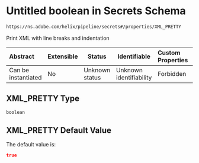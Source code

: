 # Untitled boolean in Secrets Schema

```txt
https://ns.adobe.com/helix/pipeline/secrets#/properties/XML_PRETTY
```

Print XML with line breaks and indentation


| Abstract            | Extensible | Status         | Identifiable            | Custom Properties | Additional Properties | Access Restrictions | Defined In                                                          |
| :------------------ | ---------- | -------------- | ----------------------- | :---------------- | --------------------- | ------------------- | ------------------------------------------------------------------- |
| Can be instantiated | No         | Unknown status | Unknown identifiability | Forbidden         | Allowed               | none                | [secrets.schema.json\*](secrets.schema.json "open original schema") |

## XML_PRETTY Type

`boolean`

## XML_PRETTY Default Value

The default value is:

```json
true
```
